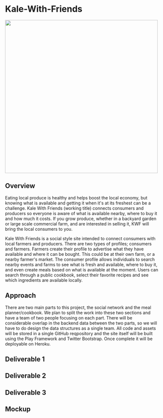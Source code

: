 # Kale-With-Friends

<img src="kale-home-image.jpg" width="500px"/>

## Overview

Eating local produce is healthy and helps boost the local economy, but knowing what is available and getting it when it's at its freshest can be a challenge. Kale With Friends (working title) connects consumers and producers so everyone is aware of what is available nearby, where to buy it and how much it costs. If you grow produce, whether in a backyard garden or large scale commercial farm, and are interested in selling it, KWF will bring the local consumers to you.

Kale With Friends is a social style site intended to connect consumers with local farmers and producers. There are two types of profiles; consumers and farmers. Farmers create their profile to advertise what they have available and where it can be bought. This could be at their own farm, or a nearby farmer's market. The consumer profile allows individuals to search nearby events and farms to see what is fresh and available, where to buy it, and even create meals based on what is available at the moment. Users can search through a public cookbook, select their favorite recipes and see which ingredients are available locally.


## Approach

There are two main parts to this project, the social network and the meal planner/cookbook. We plan to split the work into these two sections and have a team of two people focusing on each part. There will be considerable overlap in the backend data between the two parts, so we will have to do design the data structures as a single team. All code and assets will be stored in a single GitHub reqpository and the site itself will be built using the Play Framework and Twitter Bootstrap. Once complete it will be deployable on Heroku. 

## Deliverable 1

## Deliverable 2

## Deliverable 3

## Mockup
